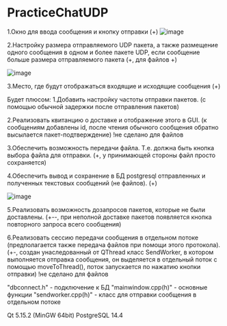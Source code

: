# PracticeChatUDP

1.Окно для ввода сообщения и кнопку отправки (+)
![image](https://user-images.githubusercontent.com/45165479/219304439-d5cba14b-84b8-4d27-8f9a-62f095d6e59f.png)

2.Настройку размера отправляемого UDP пакета, а также размещение одного сообщения
в одном и более пакете UDP, если сообщение больше размера отправляемого пакета (+, для файлов +)

![image](https://user-images.githubusercontent.com/45165479/219304469-15fceefd-78f0-4153-b2d8-814d460b478a.png)

3.Место, где будут отображаться входящие и исходящие сообщения (+)

Будет плюсом:
1.Добавить настройку частоты отправки пакетов. (с помощью обычной задержки после отправления пакетов)

2.Реализовать квитанцию о доставке и отображение этого в GUI. (к сообщениям добавлены id, 
после чтения обычного сообщения обратно высылается пакет-подтверждение) 
!не сделано для файлов

3.Обеспечить возможность передачи файла. Т.е. должна быть кнопка выбора файла для
отправки. (+, у принимающей стороны файл просто сохраняется)

4.Обеспечить вывод и сохранение в БД postgresql отправленных и полученных
текстовых сообщений (не файлов). (+)

![image](https://user-images.githubusercontent.com/45165479/219304599-4a2601b1-536d-4140-ad23-5ffd921671c0.png)


5.Реализовать возможность дозапросов пакетов, которые не были доставлены. (+--, при неполной
доставке пакетов появляется кнопка повторного запроса всего сообщения)

6.Реализовать сессию передачи сообщения в отдельном потоке (предполагается также
передача файлов при помощи этого протокола).(+-, создан унаследованный от QThread класс SendWorker, в котором выполняется отправка сообщения, он выделяется в
отдельный поток с помощью moveToThread(), поток запускается по нажатию кнопки отправки)
!не сделано для файлов



"dbconnect.h" - подключение к БД
"mainwindow.cpp(h)" - основные функции
"sendworker.cpp(h)" - класс для отправки сообщения в отдельном потоке


Qt 5.15.2 (MinGW 64bit)
PostgreSQL 14.4
 
